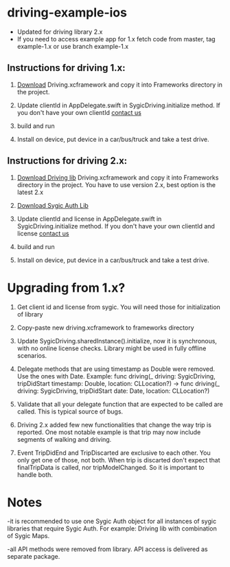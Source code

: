 # driving-example-ios

- Updated for driving library 2.x
- If you need to access example app for 1.x fetch code from master, tag example-1.x or use branch example-1.x

## Instructions for driving 1.x:
1. [Download](https://public.repo.sygic.com/#browse/browse:maven-sygic-releases:com%2Fsygic%2Fadas%2Fdriving) Driving.xcframework and copy it into Frameworks directory in the project. 


2. Update clientId in AppDelegate.swift in SygicDriving.initialize method. If you don't have your own clientId [contact us](https://www.sygic.com/enterprise/contact-us)

3. build and run

4. Install on device, put device in a car/bus/truck and take a test drive.



## Instructions for driving 2.x:

1. [Download Driving lib](https://public.repo.sygic.com/#browse/browse:maven-sygic-releases:com%2Fsygic%2Fadas%2Fdriving) Driving.xcframework and copy it into Frameworks directory in the project. You have to use version 2.x, best option is the latest 2.x
2. [Download Sygic Auth Lib](https://public.repo.sygic.com/#browse/browse:maven-sygic-releases:com%2Fsygic%2Flib%2Fauth%2Fsygicauth-ios) 
 
3. Update clientId and license in AppDelegate.swift in SygicDriving.initialize method. If you don't have your own clientId and license [contact us](https://www.sygic.com/enterprise/contact-us)

4. build and run

5. Install on device, put device in a car/bus/truck and take a test drive.





# Upgrading from 1.x?

1. Get client id and license from sygic. You will need those for initialization of library
2. Copy-paste new driving.xcframework to frameworks directory
3. Update SygicDriving.sharedInstance().initialize, now it is synchronous, with no online license checks. Library might be used in fully offline scenarios.
4. Delegate methods that are using timestamp as Double were removed. Use the ones with Date. Example: func driving(_ driving: SygicDriving, tripDidStart timestamp: Double, location: CLLocation?) -> func driving(_ driving: SygicDriving, tripDidStart date: Date, location: CLLocation?)
5. Validate that all your delegate function that are expected to be called are called. This is typical source of bugs.

6. Driving 2.x added few new functionalities that change the way trip is reported. One most notable example is that trip may now include segments of walking and driving.
7. Event TripDidEnd and TripDiscarted are exclusive to each other. You only get one of those, not both. When trip is discarted don't expect that finalTripData is called, nor tripModelChanged. So it is important to handle both.

# Notes
-it is recommended to use one Sygic Auth object for all instances of sygic libraries that require Sygic Auth. For example: Driving lib with combination of Sygic Maps. 

-all API methods were removed from library. API access is delivered as separate package.
